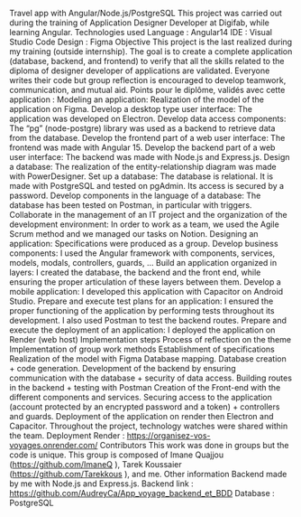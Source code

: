 
Travel app with Angular/Node.js/PostgreSQL
This project was carried out during the training of Application Designer Developer at Digifab, while learning Angular.
Technologies used
Language : Angular14
IDE : Visual Studio Code
Design : Figma
Objective
This project is the last realized during my training (outside internship). The goal is to create a complete application (database, backend, and frontend) to verify that all the skills related to the diploma of designer developer of applications are validated. Everyone writes their code but group reflection is encouraged to develop teamwork, communication, and mutual aid.
Points pour le diplôme, validés avec cette application :
Modeling an application: Realization of the model of the application on Figma.
Develop a desktop type user interface: The application was developed on Electron.
Develop data access components: The “pg” (node-postgre) library was used as a backend to retrieve data from the database.
Develop the frontend part of a web user interface: The frontend was made with Angular 15.
Develop the backend part of a web user interface: The backend was made with Node.js and Express.js.
Design a database: The realization of the entity-relationship diagram was made with PowerDesigner.
Set up a database: The database is relational. It is made with PostgreSQL and tested on pgAdmin. Its access is secured by a password.
Develop components in the language of a database: The database has been tested on Postman, in particular with triggers.
Collaborate in the management of an IT project and the organization of the development environment: In order to work as a team, we used the Agile Scrum method and we managed our tasks on Notion.
Designing an application: Specifications were produced as a group.
Develop business components: I used the Angular framework with components, services, models, modals, controllers, guards, …
Build an application organized in layers: I created the database, the backend and the front end, while ensuring the proper articulation of these layers between them.
Develop a mobile application: I developed this application with Capacitor on Android Studio.
Prepare and execute test plans for an application: I ensured the proper functioning of the application by performing tests throughout its development. I also used Postman to test the backend routes.
Prepare and execute the deployment of an application: I deployed the application on Render (web host)
Implementation steps
Process of reflection on the theme
Implementation of group work methods
Establishment of specifications
Realization of the model with Figma
Database mapping.
Database creation + code generation.
Development of the backend by ensuring communication with the database + security of data access.
Building routes in the backend + testing with Postman
Creation of the Front-end with the different components and services.
Securing access to the application (account protected by an encrypted password and a token) + controllers and guards.
Deployment of the application on render then Electron and Capacitor.
Throughout the project, technology watches were shared within the team.
Deployment
Render : https://organisez-vos-voyages.onrender.com/
Contributors
This work was done in groups but the code is unique. This group is composed of Imane Quajjou (https://github.com/ImaneQ
), Tarek Koussaier (https://github.com/Tarekkous
), and me.
Other information
Backend made by me with Node.js and Express.js. 
Backend link : https://github.com/AudreyCa/App_voyage_backend_et_BDD
Database : PostgreSQL
